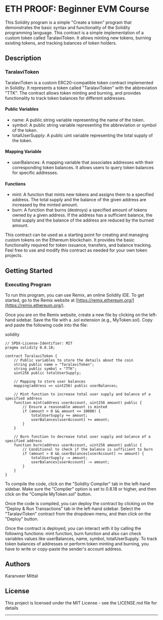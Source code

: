 # ETH PROOF: Beginner EVM Course

This Solidity program is a simple "Create a token" program that demonstrates the basic syntax and functionality of the Solidity programming language. This contract is a simple implementation of a custom token called TaralaviToken. It allows minting new tokens, burning existing tokens, and tracking balances of token holders.

## Description

### TaralaviToken

TaralaviToken is a custom ERC20-compatible token contract implemented in Solidity. It represents a token called "TaralaviToken" with the abbreviation "TTK". The contract allows token minting and burning, and provides functionality to track token balances for different addresses.

#### Public Variables

- name: A public string variable representing the name of the token.
- symbol: A public string variable representing the abbreviation or symbol of the token.
- totalUserSupply: A public uint variable representing the total supply of the token.

#### Mapping Variable

- userBalances: A mapping variable that associates addresses with their corresponding token balances. It allows users to query token balances for specific addresses.

#### Functions

- mint: A function that mints new tokens and assigns them to a specified address. The total supply and the balance of the given address are increased by the minted amount.
- burn: A function that burns (destroys) a specified amount of tokens owned by a given address. If the address has a sufficient balance, the total supply and the balance of the address are reduced by the burned amount.

This contract can be used as a starting point for creating and managing custom tokens on the Ethereum blockchain. It provides the basic functionality required for token issuance, transfers, and balance tracking. Feel free to use and modify this contract as needed for your own token projects.

## Getting Started

### Executing Program

To run this program, you can use Remix, an online Solidity IDE. To get started, go to the Remix website at [https://remix.ethereum.org/](https://remix.ethereum.org/).

Once you are on the Remix website, create a new file by clicking on the left-hand sidebar. Save the file with a .sol extension (e.g., MyToken.sol). Copy and paste the following code into the file:

solidity
```
// SPDX-License-Identifier: MIT
pragma solidity 0.8.18;

contract TaralaviToken {
    // Public variables to store the details about the coin
    string public name = "TaralaviToken";
    string public symbol = "TTK";
    uint256 public totalUserSupply;

    // Mapping to store user balances
    mapping(address => uint256) public userBalances;

    // Mint function to increase total user supply and balance of a specified address
    function mint(address userAccount, uint256 amount) public {
        // Ensure a reasonable amount is minted
        if (amount > 0 && amount <= 10000) {
            totalUserSupply += amount;
            userBalances[userAccount] += amount;
        }
    }

    // Burn function to decrease total user supply and balance of a specified address
    function burn(address userAccount, uint256 amount) public {
        // Conditional to check if the balance is sufficient to burn
        if (amount > 0 && userBalances[userAccount] >= amount) {
            totalUserSupply -= amount;
            userBalances[userAccount] -= amount;
        }
    }
}
```  

To compile the code, click on the "Solidity Compiler" tab in the left-hand sidebar. Make sure the "Compiler" option is set to 0.8.18 or higher, and then click on the "Compile MyToken.sol" button.

Once the code is compiled, you can deploy the contract by clicking on the "Deploy & Run Transactions" tab in the left-hand sidebar. Select the "TaralaviToken" contract from the dropdown menu, and then click on the "Deploy" button.

Once the contract is deployed, you can interact with it by calling the following functions: mint function, burn function and also can check variables values like userBalances, name, symbol, totalUserSupply. To track token balances of addresses or perform token minting and burning, you have to write or copy-paste the sender's account address.

## Authors

Karanveer Mittal

## License

This project is licensed under the MIT License - see the LICENSE.md file for details

---
